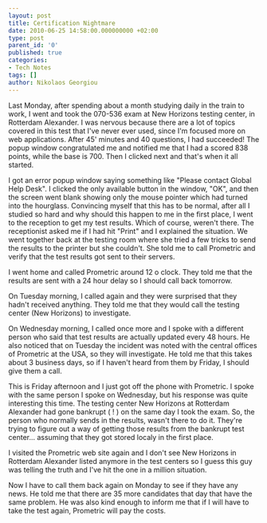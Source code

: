 ```yaml
---
layout: post
title: Certification Nightmare
date: 2010-06-25 14:58:00.000000000 +02:00
type: post
parent_id: '0'
published: true
categories:
- Tech Notes
tags: []
author: Nikolaos Georgiou
---
```


Last Monday, after spending about a month studying daily in the train to work, I went and took the 070-536 exam at New Horizons testing center, in Rotterdam Alexander. I was nervous because there are a lot of topics covered in this test that I've never ever used, since I'm focused more on web applications. After 45' minutes and 40 questions, I had succeeded! The popup window congratulated me and notified me that I had a scored 838 points, while the base is 700. Then I clicked next and that's when it all started.

I got an error popup window saying something like "Please contact Global Help Desk". I clicked the only available button in the window, "OK", and then the screen went blank showing only the mouse pointer which had turned into the hourglass. Convincing myself that this has to be normal, after all I studied so hard and why should this happen to me in the first place, I went to the reception to get my test results. Which of course, weren't there. The receptionist asked me if I had hit "Print" and I explained the situation. We went together back at the testing room where she tried a few tricks to send the results to the printer but she couldn't. She told me to call Prometric and verify that the test results got sent to their servers.

I went home and called Prometric around 12 o clock. They told me that the results are sent with a 24 hour delay so I should call back tomorrow.

On Tuesday morning, I called again and they were surprised that they hadn't received anything. They told me that they would call the testing center (New Horizons) to investigate.

On Wednesday morning, I called once more and I spoke with a different person who said that test results are actually updated every 48 hours. He also noticed that on Tuesday the incident was noted with the central offices of Prometric at the USA, so they will investigate. He told me that this takes about 3 business days, so if I haven't heard from them by Friday, I should give them a call.

This is Friday afternoon and I just got off the phone with Prometric. I spoke with the same person I spoke on Wednesday, but his response was quite interesting this time. The testing center New Horizons at Rotterdam Alexander had gone bankrupt ( ! ) on the same day I took the exam. So, the person who normally sends in the results, wasn't there to do it. They're trying to figure out a way of getting those results from the bankrupt test center... assuming that they got stored localy in the first place.

I visited the Prometric web site again and I don't see New Horizons in Rotterdam Alexander listed anymore in the test centers so I guess this guy was telling the truth and I've hit the one in a million situation.

Now I have to call them back again on Monday to see if they have any news. He told me that there are 35 more candidates that day that have the same problem. He was also kind enough to inform me that if I will have to take the test again, Prometric will pay the costs.
